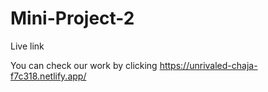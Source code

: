 # Mini-Project-2

Live link

You can check our work by clicking https://unrivaled-chaja-f7c318.netlify.app/
